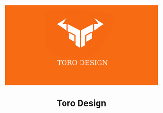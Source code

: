 <p align="center">
  <a href="https://github.com/toro-design/toro-design">
    <img width="1000" src="https://github.com/toro-design/.github/blob/master/profile/toro.svg">
  </a>
</p>

<h1 align="center">Toro Design</h1>

